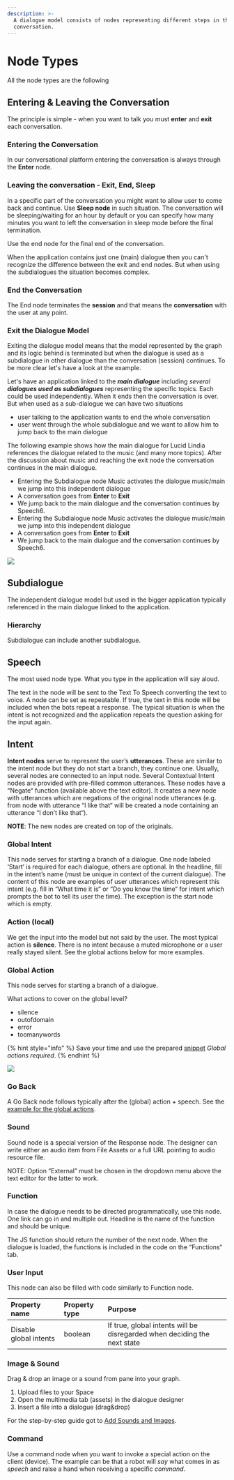 ```yaml
---
description: >-
  A dialogue model consists of nodes representing different steps in the
  conversation.
---
```


# Node Types

All the node types are the following

## Entering & Leaving the Conversation

The principle is simple - when you want to talk you must **enter** and **exit** each conversation. 

### Entering the Conversation

In our conversational platform entering the conversation is always through the **Enter** node. 

### Leaving the conversation - Exit, End, Sleep

In a specific part of the conversation you might want to allow user to come back and continue. Use **Sleep node** in such situation. The conversation will be sleeping/waiting for an hour by default or you can specify how many minutes you want to left the conversation in sleep mode before the final termination.

Use the end node for the final end of the conversation. 

When the application contains just one \(main\) dialogue then you can't recognize the difference between the exit and end nodes. But when using the subdialogues the situation becomes complex.

### End the Conversation

The End node terminates the **session** and that means the **conversation** with the user at any point.

### Exit the Dialogue Model

Exiting the dialogue model means that the model represented by the graph and its logic behind is terminated but when the dialogue is used as a subdialogue in other dialogue than the conversation \(session\) continues. To be more clear let's have a look at the example.

Let's have an application linked to the _**main dialogue**_ including _several **dialogues used as subdialogues**_ representing the specific topics. Each could be used independently. When it ends then the conversation is over. But when used as a sub-dialogue we can have two situations

* user talking to the application wants to end the whole conversation
* user went through the whole subdialogue and we want to allow him to jump back to the main dialogue

The following example shows how the main dialogue for Lucid Lindia references the dialogue related to the music \(and many more topics\). After the discussion about music and reaching the exit node the conversation continues in the main dialogue.

* Entering the Subdialogue node Music activates the dialogue music/main we jump into this independent dialogue
* A conversation goes from **Enter** to **Exit**
* We jump back to the main dialogue and the conversation continues by Speech6.
* Entering the Subdialogue node Music activates the dialogue music/main we jump into this independent dialogue
* A conversation goes from **Enter** to **Exit**
* We jump back to the main dialogue and the conversation continues by Speech6.

![](../../../.gitbook/assets/subdialogue-nodes-4.png)

## Subdialogue

The independent dialogue model but used in the bigger application typically referenced in the main dialogue linked to the application. 

### Hierarchy

Subdialogue can include another subdialogue.

## Speech 

The most used node type. What you type in the application will say aloud.

The text in the node will be sent to the Text To Speech converting the text to voice. A node can be set as repeatable. If true, the text in this node will be included when the bots repeat a response. The typical situation is when the intent is not recognized and the application repeats the question asking for the input again.

## Intent

**Intent nodes** serve to represent the user’s **utterances**. These are similar to the intent node but they do not start a branch, they continue one. Usually, several nodes are connected to an input node. Several Contextual Intent nodes are provided with pre-filled common utterances. These nodes have a “Negate“ function \(available above the text editor\). It creates a new node with utterances which are negations of the original node utterances \(e.g. from node with utterance “I like that“ will be created a node containing an utterance “I don’t like that“\).

**NOTE**: The new nodes are created on top of the originals.

### Global Intent <a id="global-intent"></a>

This node serves for starting a branch of a dialogue. One node labeled ‘Start’ is required for each dialogue, others are optional. In the headline, fill in the intent’s name \(must be unique in context of the current dialogue\). The content of this node are examples of user utterances which represent this intent \(e.g. fill in “What time it is“ or “Do you know the time“ for intent which prompts the bot to tell its user the time\). The exception is the start node which is empty.

### Action \(local\) <a id="action-(local)"></a>

We get the input into the model but not said by the user. The most typical action is **silence**. There is no intent because a muted microphone or a user really stayed silent. See the global actions below for more examples.

### Global Action <a id="global-action"></a>

This node serves for starting a branch of a dialogue. 

What actions to cover on the global level?

* silence
* outofdomain
* error
* toomanywords

{% hint style="info" %}
Save your time and use the prepared [snippet](snippets.md) _Global actions required_.
{% endhint %}

![](../../../.gitbook/assets/screenshot-from-2021-03-26-11-54-27.png)

### Go Back <a id="go-back"></a>

A Go Back node follows typically after the \(global\) action + speech. See the [example for the global actions](node-types.md#global-action).

### Sound <a id="sound"></a>

Sound node is a special version of the Response node. The designer can write either an audio item from File Assets or a full URL pointing to audio resource file.

NOTE: Option “External” must be chosen in the dropdown menu above the text editor for the latter to work.

### Function <a id="function"></a>

In case the dialogue needs to be directed programmatically, use this node. One link can go in and multiple out. Headline is the name of the function and should be unique.

The JS function should return the number of the next node. When the dialogue is loaded, the functions is included in the code on the “Functions“ tab.

### User Input <a id="user-input"></a>

This node can also be filled with code similarly to Function node.

| **Property name** | **Property type** | **Purpose** |
| :--- | :--- | :--- |
| Disable global intents | boolean | If true, global intents will be disregarded when deciding the next state |

### Image & Sound <a id="image"></a>

Drag & drop an image or a sound from pane into your graph. 

1. Upload files to your Space
2. Open the multimedia tab \(assets\) in the dialogue designer
3. Insert a file into a dialogue \(drag&drop\)

For the step-by-step guide got to [Add Sounds and Images](../../../how-to/design/multimedia.md).

### Command <a id="command"></a>

Use a command node when you want to invoke a special action on the client \(device\). The example can be that a robot will _say_ what comes in as _speech_ and raise a hand when receiving a specific _command_.

###  <a id="sleep"></a>

